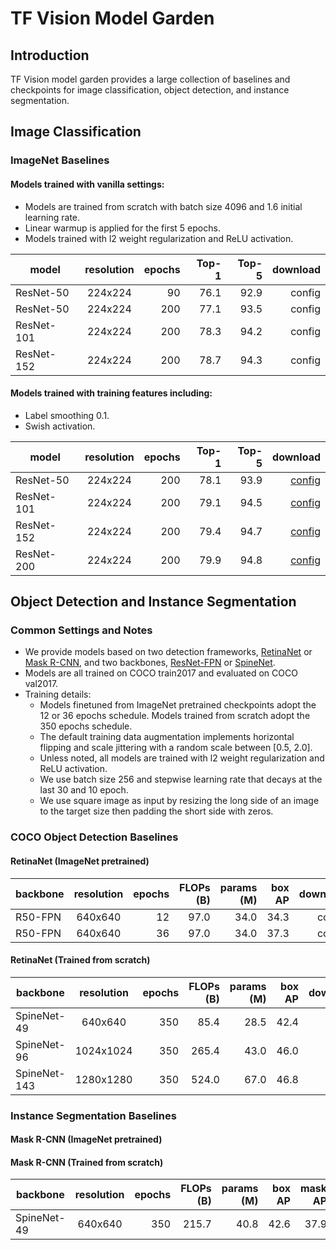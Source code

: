# TF Vision Model Garden

## Introduction
TF Vision model garden provides a large collection of baselines and checkpoints for image classification, object detection, and instance segmentation.


## Image Classification
### ImageNet Baselines
#### Models trained with vanilla settings:
* Models are trained from scratch with batch size 4096 and 1.6 initial learning rate.
* Linear warmup is applied for the first 5 epochs.
* Models trained with l2 weight regularization and ReLU activation.

| model        | resolution    | epochs  |  Top-1  |  Top-5  | download |
| ------------ |:-------------:|--------:|--------:|---------:|---------:|
| ResNet-50    | 224x224       |    90    | 76.1 | 92.9 | config |
| ResNet-50    | 224x224       |    200   | 77.1 | 93.5 | config |
| ResNet-101   | 224x224       |    200   | 78.3 | 94.2 | config |
| ResNet-152   | 224x224       |    200   | 78.7 | 94.3 | config |

#### Models trained with training features including:
* Label smoothing 0.1.
* Swish activation.

| model        | resolution    | epochs  |   Top-1  |  Top-5  | download |
| ------------ |:-------------:| ---------:|--------:|---------:|---------:|
| ResNet-50    | 224x224       |    200    | 78.1 | 93.9 | [config](https://github.com/tensorflow/models/blob/master/official/vision/beta/configs/experiments/image_classification/imagenet_resnet50_tpu.yaml) |
| ResNet-101   | 224x224       |    200    | 79.1 | 94.5 | [config](https://github.com/tensorflow/models/blob/master/official/vision/beta/configs/experiments/image_classification/imagenet_resnet101_tpu.yaml) |
| ResNet-152   | 224x224       |    200    | 79.4 | 94.7 | [config](https://github.com/tensorflow/models/blob/master/official/vision/beta/configs/experiments/image_classification/imagenet_resnet152_tpu.yaml) |
| ResNet-200   | 224x224       |    200    | 79.9 | 94.8 | [config](https://github.com/tensorflow/models/blob/master/official/vision/beta/configs/experiments/image_classification/imagenet_resnet200_tpu.yaml) |



## Object Detection and Instance Segmentation
### Common Settings and Notes
* We provide models based on two detection frameworks, [RetinaNet](https://arxiv.org/abs/1708.02002) or [Mask R-CNN](https://arxiv.org/abs/1703.06870), and two backbones, [ResNet-FPN](https://arxiv.org/abs/1612.03144) or [SpineNet](https://arxiv.org/abs/1912.05027).
* Models are all trained on COCO train2017 and evaluated on COCO val2017.
* Training details:
  * Models finetuned from ImageNet pretrained checkpoints adopt the 12 or 36 epochs schedule. Models trained from scratch adopt the 350 epochs schedule.
  * The default training data augmentation implements horizontal flipping and scale jittering with a random scale between [0.5, 2.0].
  * Unless noted, all models are trained with l2 weight regularization and ReLU activation.
  * We use batch size 256 and stepwise learning rate that decays at the last 30 and 10 epoch.
  * We use square image as input by resizing the long side of an image to the target size then padding the short side with zeros.

### COCO Object Detection Baselines
#### RetinaNet (ImageNet pretrained)
| backbone        | resolution    | epochs  | FLOPs (B)     | params (M) |  box AP |   download |
| ------------ |:-------------:| ---------:|-----------:|--------:|--------:|-----------:|
| R50-FPN      | 640x640       |    12    | 97.0 | 34.0 | 34.3 | config|
| R50-FPN      | 640x640       |    36    | 97.0 | 34.0 | 37.3 | config|

#### RetinaNet (Trained from scratch)
| backbone        | resolution    | epochs  | FLOPs (B)     | params (M) |  box AP |   download |
| ------------ |:-------------:| ---------:|-----------:|--------:|---------:|-----------:|
| SpineNet-49  | 640x640       |    350    | 85.4| 28.5 | 42.4| config|
| SpineNet-96  | 1024x1024     |    350    | 265.4 | 43.0 | 46.0 |  config |
| SpineNet-143 | 1280x1280     |    350    | 524.0 | 67.0 | 46.8 |config|


### Instance Segmentation Baselines
#### Mask R-CNN (ImageNet pretrained)


#### Mask R-CNN (Trained from scratch)
| backbone        | resolution    | epochs  | FLOPs (B)  | params (M)  |  box AP |  mask AP  |   download |
| ------------ |:-------------:| ---------:|-----------:|--------:|--------:|-----------:|-----------:|
| SpineNet-49  | 640x640       |    350    | 215.7 | 40.8 | 42.6 | 37.9 | config |
